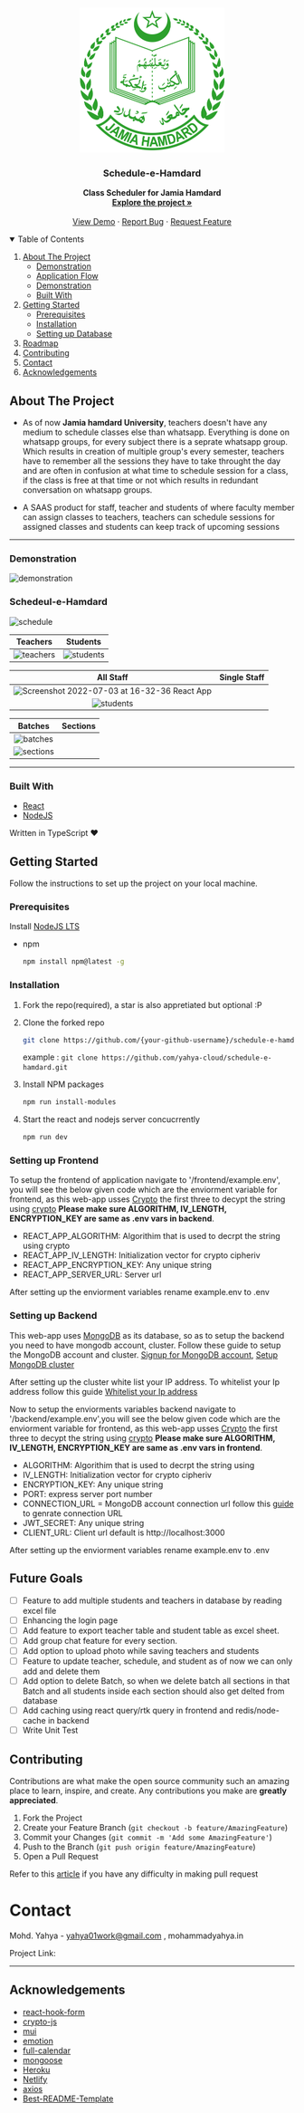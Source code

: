 <!-- PROJECT LOGO -->
<br />
<p align="center">
  <a href="https://github.com/yahya-cloud/schedule-e-hamdard">
    <img src="frontend/src/assets/images/logo.png" alt="Logo" width="256" height="256">
  </a>

  <strong>
    <h3 align="center" >Schedule-e-Hamdard</h3>
  </strong>
  <p align="center">
    <strong>
      Class Scheduler for Jamia Hamdard
    </strong>
    <br />
    <a href="https://github.com/yahya-cloud/schedule-e-hamdard"><strong>Explore the project »</strong></a>
    <br />
    <br />
    <a href="/">View Demo</a>
    ·
    <a href="https://github.com/yahya-cloud/schedule-e-hamdard/issues">Report Bug</a>
    ·
    <a href="https://github.com/yahya-cloud/schedule-e-hamdard/issues">Request Feature</a>
  </p>
</p>

<!-- TABLE OF CONTENTS -->
<details open="open">
  <summary>Table of Contents</summary>
  <ol>
    <li>
      <a href="#about-the-project">About The Project</a>
      <ul>
        <li><a href="#demonstration">Demonstration</a></li>
        <li><a href="#application-Flow">Application Flow</a></li>
         <li><a href="#Photos">Demonstration</a></li>
        <li><a href="#built-with">Built With</a></li>
      </ul>
    </li>
    <li>
      <a href="#getting-started">Getting Started</a>
      <ul>
        <li><a href="#prerequisites">Prerequisites</a></li>
        <li><a href="#installation">Installation</a></li>
        <li><a href="#installation">Setting up Database</a></li>
      </ul>
    </li>
    <li><a href="#roadmap">Roadmap</a></li>
    <li><a href="#contributing">Contributing</a></li>
    <li><a href="#contact">Contact</a></li>
    <li><a href="#acknowledgements">Acknowledgements</a></li>
  </ol>
</details>


## About The Project

- As of now <strong>Jamia hamdard University</strong>, teachers doesn't have any medium to schedule classes else than whatsapp. Everything is done on whatsapp groups, for every subject there is a seprate whatsapp group. Which results in creation of multiple group's every semester, teachers have to remember all the sessions they have to take throught the day and are often in confusion at what time to schedule session for a class, if the class is free at that time or not which results in redundant conversation on whatsapp groups.    

- A SAAS product for staff, teacher and students of where faculty member can assign classes to teachers, teachers can schedule sessions for assigned classes and students can keep track of upcoming sessions  

---

### Demonstration 


![demonstration](https://user-images.githubusercontent.com/59670962/177033313-0f86b9e7-b955-4f4b-b9b1-5abcc3cc046c.png)


### Schedeul-e-Hamdard
![schedule](https://user-images.githubusercontent.com/59670962/177036057-6eeaa60e-70fb-4d7f-8018-6cf49cda622e.png)

|      Teachers        |       Students         |
| :---------------------:  | :----------------------: |
|![teachers](https://user-images.githubusercontent.com/59670962/177036171-6772caa2-1df8-4510-8dd6-636e3aec1705.png) |![students](https://user-images.githubusercontent.com/59670962/177036213-782b78b8-dbd8-4f5b-bc56-129af316b5ba.png) |

|      All Staff       |       Single Staff         |
| :---------------------:  | :----------------------: |
|![Screenshot 2022-07-03 at 16-32-36 React App](https://user-images.githubusercontent.com/59670962/177036641-c3aa1b22-86b7-46c6-a596-488a53ba7d48.png)
|![students](https://user-images.githubusercontent.com/59670962/177036213-782b78b8-dbd8-4f5b-bc56-129af316b5ba.png) |

|      Batches       |       Sections         |
| :---------------------:  | :----------------------: |
|![batches](https://user-images.githubusercontent.com/59670962/177036528-ad40b41a-47e4-4ade-9a7b-ab4116da1e41.png)
|![sections](https://user-images.githubusercontent.com/59670962/177036573-a390a844-22ff-44a5-9735-60f66c7646f3.png) |

---

### Built With

- [React](https://reactjs.org/docs/getting-started.html)
- [NodeJS](https://material-ui.com/getting-started/installation/)

Written in TypeScript ♥

## Getting Started

Follow the instructions to set up the project on your local machine.

### Prerequisites

Install [NodeJS LTS](https://nodejs.org/en/)

- npm

  ```sh
  npm install npm@latest -g
  ```

### Installation

1. Fork the repo(required), a star is also appretiated but optional :P

2. Clone the forked repo

   ```sh
   git clone https://github.com/{your-github-username}/schedule-e-hamdard.git
   ```

   example : `git clone https://github.com/yahya-cloud/schedule-e-hamdard.git`

3. Install NPM packages

   ```sh
   npm run install-modules
   ```

4. Start the react and nodejs server concucrrently

   ```sh
   npm run dev
   ```
   
### Setting up Frontend

To setup the frontend of application navigate to '/frontend/example.env', you will see the below given code which are the enviorment variable for frontend, as this web-app usses [Crypto](https://cryptojs.gitbook.io/docs/) the first three 
to decypt the string using [crypto](https://cryptojs.gitbook.io/docs/) <strong>Please make sure ALGORITHM, IV_LENGTH, ENCRYPTION_KEY are same as .env vars in backend</strong>.

<ul>
     <li>REACT_APP_ALGORITHM: Algorithim that is used to decrpt the string using crypto </li>
     <li>REACT_APP_IV_LENGTH: Initialization vector for crypto cipheriv</li>
     <li>REACT_APP_ENCRYPTION_KEY: Any unique string</li>
     <li>REACT_APP_SERVER_URL: Server url</li>
</ul>

After setting up the enviorment variables rename example.env to .env

### Setting up Backend

This web-app uses [MongoDB](https://www.mongodb.com/cloud/atlas/lp/try2-in?utm_source=google&utm_campaign=gs_apac_india_search_core_brand_atlas_desktop&utm_term=mongodb&utm_medium=cpc_paid_search&utm_ad=e&utm_ad_campaign_id=12212624347&adgroup=115749713423&gclid=CjwKCAjw_ISWBhBkEiwAdqxb9ncTAxa9lxC0XmDJgnSd8gm4hy5RFCV90PWur3538R68wQp_5MH6HBoCcgwQAvD_BwE) as its database, so as to setup the backend you need to have mongodb account, cluster. Follow these guide to setup the MongoDB account and cluster. [Signup for MongoDB account](https://www.mongodb.com/docs/guides/atlas/account/), [Setup MongoDB cluster](https://www.mongodb.com/docs/guides/atlas/cluster/)

After setting up the cluster white list your IP address. To whitelist your Ip address follow this guide [Whitelist your Ip address](https://www.mongodb.com/docs/atlas/security/add-ip-address-to-list/) 

Now to setup the enviorments variables backend navigate to '/backend/example.env',you will see the below given code which are the enviorment variable for frontend, as this web-app usses [Crypto](https://cryptojs.gitbook.io/docs/) the first three to decypt the string using [crypto](https://cryptojs.gitbook.io/docs/) <strong>Please make sure ALGORITHM, IV_LENGTH, ENCRYPTION_KEY are same as .env vars in frontend</strong>.

<ul>
     <li>ALGORITHM: Algorithim that is used to decrpt the string using </li>
     <li>IV_LENGTH: Initialization vector for crypto cipheriv</li>
     <li>ENCRYPTION_KEY: Any unique string</li>
     <li>PORT: express server port number </li>
     <li>CONNECTION_URL = MongoDB account connection url follow this <a href='https://www.mongodb.com/docs/guides/atlas      /connection-string/'>guide</a> to genrate connection URL </li>
     <li>JWT_SECRET: Any unique string</li>
     <li>CLIENT_URL: Client url default is http://localhost:3000</li>
</ul>

After setting up the enviorment variables rename example.env to .env

## Future Goals

- [ ] Feature to add multiple students and teachers in database by reading excel file   
- [ ] Enhancing the login page
- [ ] Add feature to export teacher table and student table as excel sheet.
- [ ] Add group chat feature for every section.
- [ ] Add option to upload photo while saving teachers and students 
- [ ] Feature to update teacher, schedule, and student as of now we can only add and delete them  
- [ ] Add option to delete Batch, so when we delete batch all sections in that Batch and all students inside each section should also get delted from database 
- [ ] Add caching using react query/rtk query in frontend and redis/node-cache in backend
- [ ] Write Unit Test

## Contributing

Contributions are what make the open source community such an amazing place to learn, inspire, and create. Any contributions you make are **greatly appreciated**.

1. Fork the Project
2. Create your Feature Branch (`git checkout -b feature/AmazingFeature`)
3. Commit your Changes (`git commit -m 'Add some AmazingFeature'`)
4. Push to the Branch (`git push origin feature/AmazingFeature`)
5. Open a Pull Request

Refer to this [article](https://medium.com/geekculture/a-quick-guide-to-create-a-pull-request-on-github-80fc081b8a80) if you have any difficulty in making pull request


# Contact

Mohd. Yahya - yahya01work@gmail.com , mohammadyahya.in 

Project Link: 

---

## Acknowledgements

- [react-hook-form](https://react-hook-form.com/)
- [crypto-js](https://www.npmjs.com/package/crypto-js/)
- [mui](https://mui.com/)
- [emotion](https://emotion.sh/)
- [full-calendar](https://fullcalendar.io/)
- [mongoose](https://mongoosejs.com/)
- [Heroku](https://www.heroku.com/)
- [Netlify](https://www.netlify.com/)
- [axios](https://www.npmjs.com/package/axios)
- [Best-README-Template](https://github.com/othneildrew/Best-README-Template)


